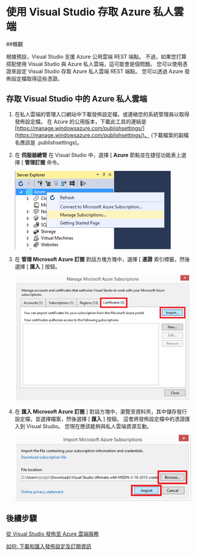 <properties 
   pageTitle="使用 Visual Studio 存取 Azure 私人雲端"
   description="了解如何使用 Visual Studio 存取私人雲端資源。"
   services="visual-studio-online"
   documentationCenter="na"
   authors="TomArcher"
   manager="douge"
   editor="" />
<tags 
   ms.service="multiple"
   ms.devlang="dotnet"
   ms.topic="article"
   ms.tgt_pltfrm="na"
   ms.workload="multiple"
   ms.date="08/13/2015"
   ms.author="tarcher" />

# 使用 Visual Studio 存取 Azure 私人雲端

##概觀

根據預設，Visual Studio 支援 Azure 公用雲端 REST 端點。 不過，如果您打算搭配使用 Visual Studio 與 Azure 私人雲端，這可能會是個問題。 您可以使用憑證來設定 Visual Studio 存取 Azure 私人雲端 REST 端點。 您可以透過 Azure 發佈設定檔取得這些憑證。

## 存取 Visual Studio 中的 Azure 私人雲端

1. 在私人雲端的管理入口網站中下載發佈設定檔，或連絡您的系統管理員以取得發佈設定檔。 在 Azure 的公用版本，下載此工具的連結是 [https://manage.windowsazure.com/publishsettings/](https://manage.windowsazure.com/publishsettings/)。 (下載檔案的副檔名應該是 .publishsettings)。

1. 在 **伺服器總管** 在 Visual Studio 中，選擇 [ **Azure** 節點並在捷徑功能表上選擇 [ **管理訂閱** 命令。

    ![管理訂用帳戶命令](./media/vs-azure-tools-access-private-azure-clouds-with-visual-studio/IC790778.png)

1. 在 **管理 Microsoft Azure 訂閱** 對話方塊方塊中，選擇 [ **憑證** 索引標籤，然後選擇 [ **匯入** ] 按鈕。

    ![正在匯入 Azure 憑證](./media/vs-azure-tools-access-private-azure-clouds-with-visual-studio/IC790779.png)

1. 在 **匯入 Microsoft Azure 訂閱** ] 對話方塊中，瀏覽至資料夾，其中儲存發行設定檔，並選擇檔案，然後選擇 [ **匯入** ] 按鈕。 這會將發佈設定檔中的憑證匯入到 Visual Studio。 您現在應該能夠與私人雲端資源互動。

    ![正在匯入發佈設定](./media/vs-azure-tools-access-private-azure-clouds-with-visual-studio/IC790780.png)

## 後續步驟

[從 Visual Studio 發佈至 Azure 雲端服務](https://msdn.microsoft.com/library/azure/ee460772.aspx)

[如何: 下載和匯入發佈設定及訂閱資訊](https://msdn.microsoft.com/library/dn385850(v=nav.70).aspx)


